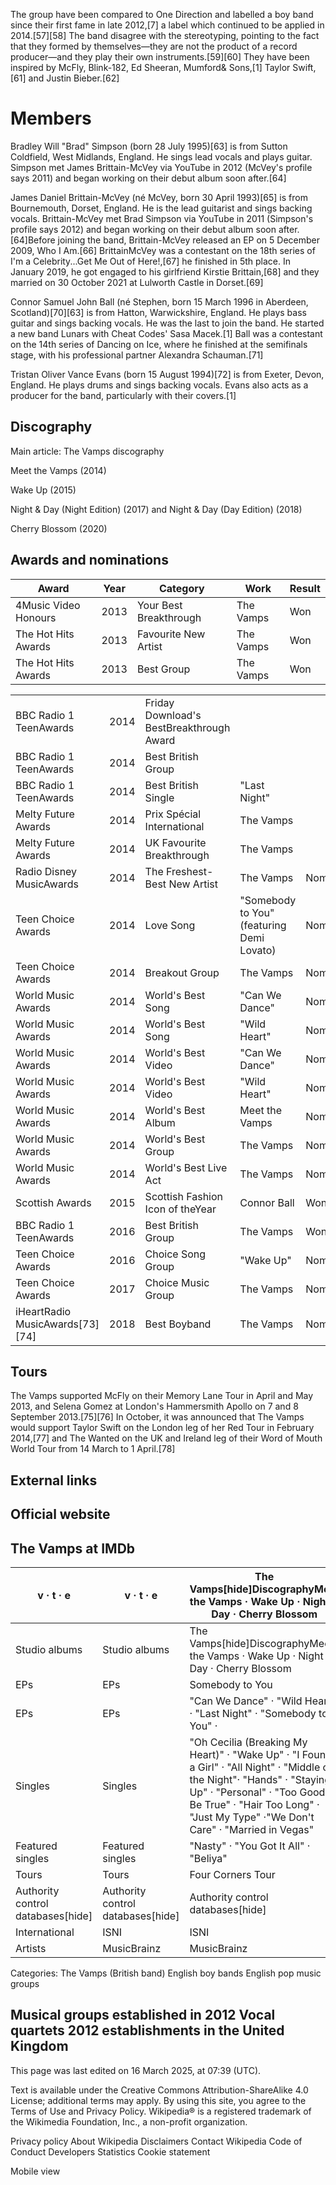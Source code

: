 The group have been compared to One Direction and labelled a boy band since their first fame in late 2012,[7] a label which continued to be applied in 2014.[57][58] The band disagree with the stereotyping, pointing to the fact that they formed by themselves—they are not the product of a record producer—and they play their own instruments.[59][60] They have been inspired by McFly, Blink-182, Ed Sheeran, Mumford& Sons,[1] Taylor Swift,[61] and Justin Bieber.[62]

# Members

Bradley Will "Brad" Simpson (born 28 July 1995)[63] is from Sutton Coldfield, West Midlands, England. He sings lead vocals and plays guitar. Simpson met James Brittain-McVey via YouTube in 2012 (McVey's profile says 2011) and began working on their debut album soon after.[64]

James Daniel Brittain-McVey (né McVey, born 30 April 1993)[65] is from Bournemouth, Dorset, England. He is the lead guitarist and sings backing vocals. Brittain-McVey met Brad Simpson via YouTube in 2011 (Simpson's profile says 2012) and began working on their debut album soon after.[64]Before joining the band, Brittain-McVey released an EP on 5 December 2009, Who I Am.[66] BrittainMcVey was a contestant on the 18th series of I'm a Celebrity...Get Me Out of Here!,[67] he finished in 5th place. In January 2019, he got engaged to his girlfriend Kirstie Brittain,[68] and they married on 30 October 2021 at Lulworth Castle in Dorset.[69]

Connor Samuel John Ball (né Stephen, born 15 March 1996 in Aberdeen, Scotland)[70][63] is from Hatton, Warwickshire, England. He plays bass guitar and sings backing vocals. He was the last to join the band. He started a new band Lunars with Cheat Codes' Sasa Macek.[1] Ball was a contestant on the 14th series of Dancing on Ice, where he finished at the semifinals stage, with his professional partner Alexandra Schauman.[71]

Tristan Oliver Vance Evans (born 15 August 1994)[72] is from Exeter, Devon, England. He plays drums and sings backing vocals. Evans also acts as a producer for the band, particularly with their covers.[1]

## Discography

Main article: The Vamps discography

Meet the Vamps (2014)

Wake Up (2015)

Night & Day (Night Edition) (2017) and Night & Day (Day Edition) (2018)

Cherry Blossom (2020)

## Awards and nominations

|Award| Year| Category| Work| Result|
|--|--|--|--|--|
|4Music Video Honours|2013|Your Best Breakthrough| The Vamps|Won|
|The Hot Hits Awards|2013|Favourite New Artist| The Vamps|Won|
|The Hot Hits Awards|2013|Best Group| The Vamps|Won|

||||||
|--|--|--|--|--|
|BBC Radio 1 TeenAwards|2014|Friday Download's BestBreakthrough Award|||
|BBC Radio 1 TeenAwards|2014|Best British Group|||
|BBC Radio 1 TeenAwards|2014|Best British Single| "Last Night"||
|Melty Future Awards|2014|Prix Spécial International|The Vamps||
|Melty Future Awards|2014|UK Favourite Breakthrough|The Vamps||
|Radio Disney MusicAwards|2014|The Freshest-Best New Artist|The Vamps|Nominated|
|Teen Choice Awards|2014|Love Song|"Somebody to You"(featuring Demi Lovato)|Nominated|
|Teen Choice Awards|2014|Breakout Group| The Vamps|Nominated|
|World Music Awards|2014|World's Best Song|"Can We Dance"|Nominated|
|World Music Awards|2014|World's Best Song|"Wild Heart"|Nominated|
|World Music Awards|2014|World's Best Video|"Can We Dance"|Nominated|
|World Music Awards|2014|World's Best Video|"Wild Heart"|Nominated|
|World Music Awards|2014|World's Best Album|Meet the Vamps|Nominated|
|World Music Awards|2014|World's Best Group|The Vamps|Nominated|
|World Music Awards|2014|World's Best Live Act|The Vamps|Nominated|
|Scottish Awards|2015|Scottish Fashion Icon of theYear|Connor Ball|Won|
|BBC Radio 1 TeenAwards|2016| Best British Group| The Vamps|Won|
|Teen Choice Awards|2016| Choice Song Group| "Wake Up"|Nominated|
|Teen Choice Awards|2017| Choice Music Group| The Vamps|Nominated|
|iHeartRadio MusicAwards[73][74]|2018| Best Boyband| The Vamps|Nominated|


## Tours

The Vamps supported McFly on their Memory Lane Tour in April and May 2013, and Selena Gomez at London's Hammersmith Apollo on 7 and 8 September 2013.[75][76] In October, it was announced that The Vamps would support Taylor Swift on the London leg of her Red Tour in February 2014,[77] and The Wanted on the UK and Ireland leg of their Word of Mouth World Tour from 14 March to 1 April.[78]

## External links

## Official website

## The Vamps at IMDb

|v · t · e|v · t · e|The Vamps[hide]DiscographyMeet the Vamps · Wake Up · Night & Day · Cherry Blossom|
|--|--|--|
|Studio albums|Studio albums|The Vamps[hide]DiscographyMeet the Vamps · Wake Up · Night & Day · Cherry Blossom|
|EPs|EPs|Somebody to You|
|EPs|EPs|"Can We Dance" · "Wild Heart" · "Last Night" · "Somebody to You" ·|
|Singles|Singles|"Oh Cecilia (Breaking My Heart)" · "Wake Up" · "I Found a Girl" · "All Night" · "Middle of the Night"· "Hands" · "Staying Up" · "Personal" · "Too Good to Be True" · "Hair Too Long" · "Just My Type" ·"We Don't Care" · "Married in Vegas"|
|Featured singles|Featured singles|"Nasty" · "You Got It All" · "Beliya"|
|Tours|Tours|Four Corners Tour|
|Authority control databases[hide]|Authority control databases[hide]|Authority control databases[hide]|
|International|ISNI|ISNI|
|Artists|MusicBrainz|MusicBrainz|


Categories: The Vamps (British band) English boy bands English pop music groups

## Musical groups established in 2012 Vocal quartets 2012 establishments in the United Kingdom

This page was last edited on 16 March 2025, at 07:39 (UTC).

Text is available under the Creative Commons Attribution-ShareAlike 4.0 License; additional terms may apply. By using this site, you agree to the Terms of Use and Privacy Policy. Wikipedia® is a registered trademark of the Wikimedia Foundation, Inc., a non-profit organization.

Privacy policy About Wikipedia Disclaimers Contact Wikipedia Code of Conduct Developers Statistics Cookie statement

Mobile view

